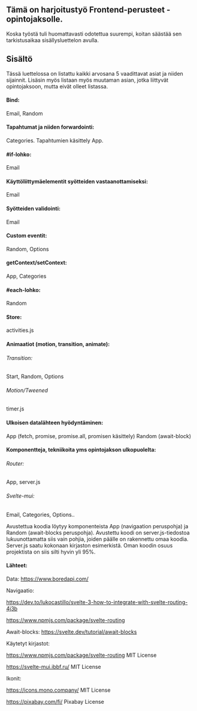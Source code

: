 
## Tämä on harjoitustyö Frontend-perusteet -opintojaksolle.

Koska työstä tuli huomattavasti odotettua suurempi, koitan säästää sen tarkistusaikaa sisällysluettelon avulla. 

## Sisältö

Tässä luettelossa on listattu kaikki arvosana 5 vaadittavat asiat ja niiden sijainnit. Lisäsin myös listaan myös muutaman asian, jotka liittyvät opintojaksoon, mutta eivät olleet listassa.

#### Bind:
Email, Random

#### Tapahtumat ja niiden forwardointi:
Categories. Tapahtumien käsittely App.

#### #if-lohko:
Email 

#### Käyttöliittymäelementit syötteiden vastaanottamiseksi:
Email

#### Syötteiden validointi:
Email

#### Custom eventit:
Random, Options

#### getContext/setContext:
App, Categories

#### #each-lohko:
Random

#### Store:
activities.js

#### Animaatiot (motion, transition, animate):
###### Transition: 
Start, Random, Options
###### Motion/Tweened
timer.js

#### Ulkoisen datalähteen hyödyntäminen:
App (fetch, promise, promise.all, promisen käsittely)
Random (await-block)

#### Komponentteja, tekniikoita yms opintojakson ulkopuolelta:
###### Router: 
App, server.js
###### Svelte-mui: 
Email, Categories, Options.. 

Avustettua koodia löytyy komponenteista App (navigaation peruspohja) ja Random (await-blocks peruspohja). Avustettu koodi on server.js-tiedostoa lukuunottamatta siis vain pohjia, joiden päälle on rakennettu omaa koodia. Server.js saatu kokonaan kirjaston esimerkistä. Oman koodin osuus projektista on siis silti hyvin yli 95%.


#### Lähteet:

Data: 
https://www.boredapi.com/ 

Navigaatio: 

https://dev.to/lukocastillo/svelte-3-how-to-integrate-with-svelte-routing-4j3b

https://www.npmjs.com/package/svelte-routing

Await-blocks:
https://svelte.dev/tutorial/await-blocks 


Käytetyt kirjastot:

https://www.npmjs.com/package/svelte-routing
MIT License

https://svelte-mui.ibbf.ru/
MIT License

Ikonit:

https://icons.mono.company/
MIT License

https://pixabay.com/fi/
Pixabay License 
